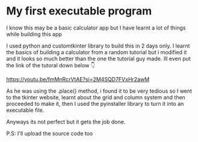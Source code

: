 # My first executable program
I know this may be a basic calculator app but I have learnt a lot of things while building this app

I used python and customtkinter library to build this in 2 days only. I learnt the basics of building a calculator from a random tutorial but i modified it and it looks so much better than the one the tutorial guy made. Ill even put the link of the tutoral down below 👇

https://youtu.be/fmMnRcrVtAE?si=2M4SQD7FVxHr2awM

As he was using the .place() method, i found it to be very tedious so I went to the tkinter website, learnt about the grid and column system and then proceeded to make it, then I used the pyinstaller library to turn it into an executable file. 

Anyways its not perfect but it gets the job done.

P.S:  I'll upload the source code too
